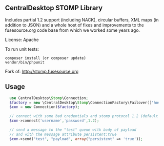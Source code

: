 CentralDesktop STOMP Library
----------------------------

Includes partial 1.2 support (including NACK), circular buffers, XML maps (in addition to JSON) and a whole host of fixes and improvements to the fusesource.org code base from which we worked some years ago.

License:  Apache

To run unit tests:

    composer install (or composer update)
    vendor/bin/phpunit

Fork of: http://stomp.fusesource.org

## Usage

```php
  use CentralDesktop\Stomp\Connection;
  $factory = new \CentralDesktop\Stomp\ConnectionFactory\Failover(['host1:61612','host2:61612']), true);
  $con = new Connection($factory);
  
  // connect with some bad credentials and stomp protocol 1.2 (default 1.0 currently)
  $con->connect('username','password',1.2);
  
  // send a message to the "test" queue with body of payload
  // and with the message attribute persistent:true
  $con->send("test", "payload", array("persistent" => 'true'));
```
